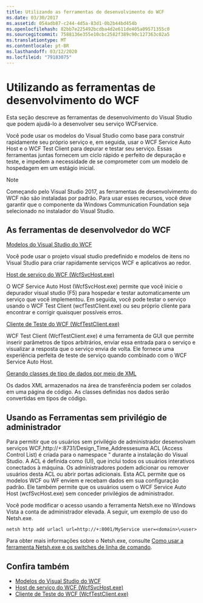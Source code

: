 ```yaml
---
title: Utilizando as ferramentas de desenvolvimento do WCF
ms.date: 03/30/2017
ms.assetid: 054adb87-c244-4d5a-83d1-0b2b44bd454b
ms.openlocfilehash: 82bb7e225492bcdba4d2e611de405a09571355c0
ms.sourcegitcommit: 7588136e355e10cbc2582f389c90c127363c02a5
ms.translationtype: MT
ms.contentlocale: pt-BR
ms.lasthandoff: 03/12/2020
ms.locfileid: "79183075"
---
```

# <a name="using-the-wcf-development-tools"></a>Utilizando as ferramentas de desenvolvimento do WCF
Esta seção descreve as ferramentas de desenvolvimento do Visual Studio que podem ajudá-lo a desenvolver seu serviço WCFservice.  
  
 Você pode usar os modelos do Visual Studio como base para construir rapidamente seu próprio serviço e, em seguida, usar o WCF Service Auto Host e o WCF Test Client para depurar e testar seu serviço. Essas ferramentas juntas fornecem um ciclo rápido e perfeito de depuração e teste, e impedem a necessidade de se comprometer com um modelo de hospedagem em um estágio inicial.  

 > [!NOTE]
 > Começando pelo Visual Studio 2017, as ferramentas de desenvolvimento do WCF não são instaladas por padrão. Para usar esses recursos, você deve garantir que o componente da Windows Communication Foundation seja selecionado no instalador do Visual Studio.
  
## <a name="the-wcf-developer-tools"></a>As ferramentas de desenvolvedor do WCF  
 [Modelos do Visual Studio do WCF](wcf-vs-templates.md)  
  
 Você pode usar o projeto visual studio predefinido e modelos de itens no Visual Studio para criar rapidamente serviços WCF e aplicativos ao redor.  
  
 [Host de serviço do WCF (WcfSvcHost.exe)](wcf-service-host-wcfsvchost-exe.md)  
  
 O WCF Service Auto Host (WcfSvcHost.exe) permite que você inicie o depurador visual studio (F5) para hospedar e testar automaticamente um serviço que você implementou. Em seguida, você pode testar o serviço usando o WCF Test Client (wcfTestClient.exe) ou seu próprio cliente para encontrar e corrigir quaisquer possíveis erros.  
  
 [Cliente de Teste do WCF (WcfTestClient.exe)](wcf-test-client-wcftestclient-exe.md)  
  
 WCF Test Client (WcfTestClient.exe) é uma ferramenta de GUI que permite inserir parâmetros de tipos arbitrários, enviar essa entrada para o serviço e visualizar a resposta que o serviço envia de volta. Ele fornece uma experiência perfeita de teste de serviço quando combinado com o WCF Service Auto Host.  
  
 [Gerando classes de tipo de dados por meio de XML](generating-data-type-classes-from-xml.md)  
  
 Os dados XML armazenados na área de transferência podem ser colados em uma página de código. As classes definidas nos dados serão convertidas em tipos de código.  
  
## <a name="using-the-tools-without-administrator-privilege"></a>Usando as Ferramentas sem privilégio de administrador  
 Para permitir que os usuários sem privilégio de administrador desenvolvam serviços WCF,http://+:8731/Design_Time_Addressesuma ACL (Access Control List) é criada para o namespace " durante a instalação do Visual Studio. A ACL é definida como (UI), que inclui todos os usuários interativos conectados à máquina. Os administradores podem adicionar ou remover usuários desta ACL ou abrir portas adicionais. Esta ACL permite que os modelos WCF ou WF enviem e recebam dados em sua configuração padrão. Ele também permite que os usuários usem o WCF Service Auto Host (wcfSvcHost.exe) sem conceder privilégios de administrador.  
  
 Você pode modificar o acesso usando a ferramenta Netsh.exe no Windows Vista a conta de administrador elevada. A seguir, um exemplo de uso do Netsh.exe.  
  
```console  
netsh http add urlacl url=http://+:8001/MyService user=<domain>\<user>  
```  
  
 Para obter mais informações sobre o Netsh.exe, consulte [Como usar a ferramenta Netsh.exe e os switches de linha de comando](https://docs.microsoft.com/previous-versions/tn-archive/bb490939(v=technet.10)).  
  
## <a name="see-also"></a>Confira também

- [Modelos do Visual Studio do WCF](wcf-vs-templates.md)
- [Host de serviço do WCF (WcfSvcHost.exe)](wcf-service-host-wcfsvchost-exe.md)
- [Cliente de Teste do WCF (WcfTestClient.exe)](wcf-test-client-wcftestclient-exe.md)
